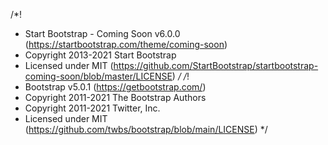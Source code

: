 /\*!

-   Start Bootstrap - Coming Soon v6.0.0 (https://startbootstrap.com/theme/coming-soon)
-   Copyright 2013-2021 Start Bootstrap
-   Licensed under MIT (https://github.com/StartBootstrap/startbootstrap-coming-soon/blob/master/LICENSE)
    _/
    /_!
-   Bootstrap v5.0.1 (https://getbootstrap.com/)
-   Copyright 2011-2021 The Bootstrap Authors
-   Copyright 2011-2021 Twitter, Inc.
-   Licensed under MIT (https://github.com/twbs/bootstrap/blob/main/LICENSE)
    \*/
